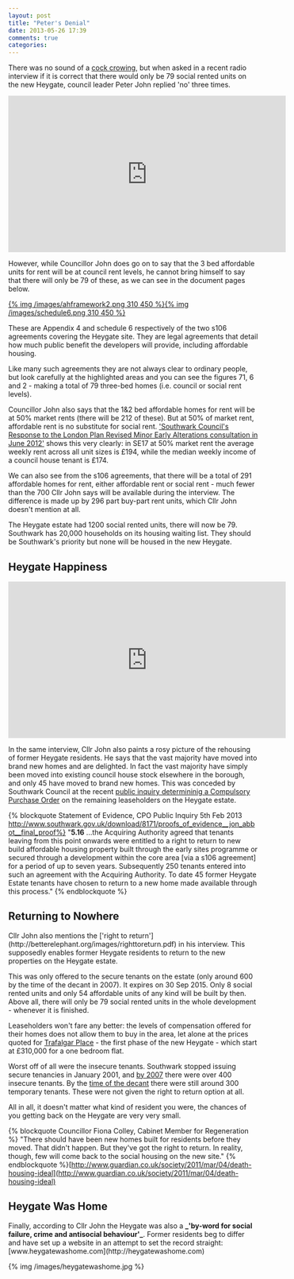 ```yaml
---
layout: post
title: "Peter's Denial"
date: 2013-05-26 17:39
comments: true
categories: 
---
```

There was no sound of a [cock crowing](http://en.wikipedia.org/wiki/Denial_of_Peter), but when asked in a recent radio interview if it is correct that there would only be 79 social rented units on the new Heygate, council leader Peter John replied 'no' three times.

<iframe width="560" height="315" src="http://www.youtube.com/embed/ENIkTjE0XB8" frameborder="0" allowfullscreen></iframe>
  
However, while Councillor John does go on to say that the 3 bed affordable units for rent will be at council rent levels, he cannot bring himself to say that there will only be 79 of these, as we can see in the document pages below. 


[{% img /images/ahframework2.png 310 450 %}](/images/ahframework2.png)[{% img /images/schedule6.png 310 450 %}](/images/schedule6.png)

These are Appendix 4 and schedule 6 respectively of the two s106 agreements covering the Heygate site. They are legal agreements that detail how much public benefit the developers will provide, including affordable housing.

Like many such agreements they are not always clear to ordinary people, but look carefully at the highlighted areas and you can see the figures 71, 6 and 2 - making a total of 79 three-bed homes (i.e. council or social rent levels). 

Councillor John also says that the 1&2 bed affordable homes for rent will be at 50% market rents (there will be 212 of these). But at 50% of market rent, affordable rent is no substitute for social rent. ['Southwark Council's Response to the London Plan Revised Minor Early Alterations consultation in June 2012'](http://www.london.gov.uk/sites/default/files/eip-ema-15_LB_Southwark_Matter2_Appendix%20A.pdf) shows this very clearly: in SE17 at 50% market rent the average weekly rent across all unit sizes is £194, while the median weekly income of a council house tenant is £174. 

We can also see from the s106 agreements, that there will be a total of 291 affordable homes for rent, either affordable rent or social rent - much fewer than the 700 Cllr John says will be available during the interview. The difference is made up by 296 part buy-part rent units, which Cllr John doesn't mention at all.

The Heygate estate had 1200 social rented units, there will now be 79. Southwark has 20,000 households on its housing waiting list. They should be Southwark's priority but none will be housed in the new Heygate.


<h2>Heygate Happiness</h2>  

<iframe width="560" height="315" src="http://www.youtube.com/embed/87Yg_SJoPjw" frameborder="0" allowfullscreen></iframe>

In the same interview, Cllr John also paints a rosy picture of the rehousing of former Heygate residents. He says that the vast majority have moved into brand new homes and are delighted. In fact the vast majority have simply been moved into existing council house stock elsewhere in the borough, and only 45 have moved to brand new homes. This was conceded by Southwark Council at the recent [public inquiry determininig a Compulsory Purchase Order](http://heygate.github.io/img/CPOPressRelease.pdf) on the remaining leaseholders on the Heygate estate. 

{% blockquote Statement of Evidence, CPO Public Inquiry 5th Feb 2013 http://www.southwark.gov.uk/download/8171/proofs_of_evidence__jon_abbot__final_proof%}
"__5.16__ ...the Acquiring Authority agreed that tenants leaving from this point onwards were entitled to a right to return to new build affordable housing property built through the early sites programme or secured through a development within the core area [via a s106 agreement] for a period of up to seven years. Subsequently 250 tenants entered into such an agreement with the Acquiring Authority. To date 45 former Heygate Estate tenants have chosen to return to a new home made available through this process."
{% endblockquote %}


<h2>Returning to Nowhere</h2>
Cllr John also mentions the ['right to return'](http://betterelephant.org/images/righttoreturn.pdf) in his interview. This supposedly enables former Heygate residents to return to the new properties on the Heygate estate.

This was only offered to the secure tenants on the estate (only around 600 by the time of the decant in 2007). It expires on 30 Sep 2015. Only 8 social rented units and only 54 affordable units of any kind will be built by then. Above all, there will only be 79 social rented units in the whole development - whenever it is finished. 

Leaseholders won't fare any better: the levels of compensation offered for their homes does not allow them to buy in the area, let alone at the prices quoted for [Trafalgar Place](http://trafalgarplace.com/) - the first phase of the new Heygate - which start at £310,000 for a one bedroom flat. 

Worst off of all were the insecure tenants. Southwark stopped issuing secure tenancies in January 2001, and [by 2007](http://betterelephant.org/images/HeygateActionPlan.pdf) there were over 400 insecure tenants. By the [time of the decant](http://moderngov.southwark.gov.uk/Data/Housing%20Scrutiny%20Committee/20080123/Agenda/December%2011update.pdf) there were still around 300 temporary tenants. These were not given the right to return option at all.

All in all, it doesn't matter what kind of resident you were, the chances of you getting back on the Heygate are very very small.

{% blockquote Councillor Fiona Colley, Cabinet Member for Regeneration %}
"There should have been new homes built for residents before they moved. That didn't happen. But they've got the right to return. In reality, though, few will come back to the social housing on the new site."
{% endblockquote %}[http://www.guardian.co.uk/society/2011/mar/04/death-housing-ideal](http://www.guardian.co.uk/society/2011/mar/04/death-housing-ideal)  




<h2>Heygate Was Home</h2>
Finally, according to Cllr John the Heygate was also a <b>_'by-word for social failure, crime and antisocial behaviour'_</b>. Former residents beg to differ and have set up a website in an attempt to set the record straight: [www.heygatewashome.com](http://heygatewashome.com)

{% img /images/heygatewashome.jpg %}
